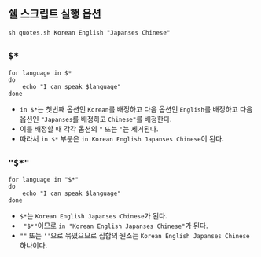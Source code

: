 ## 쉘 스크립트 실행 옵션
```
sh quotes.sh Korean English "Japanses Chinese"
```

## `$*`
```
for language in $*
do
    echo "I can speak $language"
done
```
- `in $*`는 첫번째 옵션인 `Korean`를 배정하고 다음 옵션인 `English`를 배정하고 다음 옵션인 `"Japanses`를 배정하고 `Chinese"`를 배정한다.
- 이를 배정할 때 각각 옵션의 `"` 또는 `'`는 제거된다.
- 따라서 `in $*` 부분은 `in Korean English Japanses Chinese`이 된다.

## `"$*"`
```
for language in "$*"
do
    echo "I can speak $language"
done
```
- `$*`는 `Korean English Japanses Chinese`가 된다.
- ` "$*"`이므로 `in "Korean English Japanses Chinese"`가 된다.
- `""` 또는 `''`으로 묶였으므로 집합의 원소는 `Korean English Japanses Chinese` 하나이다.